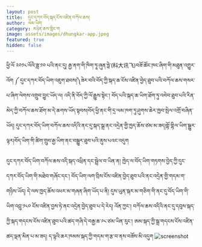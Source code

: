 ```yaml
---
layout: post
title:  དུང་དཀར་བོད་སྐད་ངོས་འཛིན་བཀོལ་ཆས།
author: ལམ་ཡིག
category: མཉེན་ཆས་གླིང་ག
image: assets/images/dhungkar-app.jpeg
featured: true
hidden: false
---
```

ཕྱི་ལོ ༢༠༡༨་ལོའི་ཟླ་༡༠ པའི་ནང་དུ། རྒྱ་ནག་གི་ཁིག་ཏཱ་ཞུན་ཧྥེ་(科大讯飞)བཟོ་ཚོང་ཁང་ཞིག་གི་མཐུན་འགྱུར་འོག ༼ དུང་དཀར་བོད་ཡིག་འཇུག་ཐབས།༽ཟེར་བའི་བོད་ཀྱི་སྐད་ཆ་ངོས་འཛིན་བྱེད་ཐུབ་པའི་བཀོལ་ཆས་གསར་པ་ཞིག་ལེགས་འགྲུབ་བྱུང་ཡོད་ལ། འདི་ནི་བོད་ཀྱི་ལོ་རྒྱུས་སྟེང་། བོད་པའི་སྐད་ཆ་ཡིག་ཐོག་ཏུ་འབེབ་ཐུབ་པའི་རིན་མེད་ཀྱི་བཀོལ་ཆས་ཐོག་མ་དེ་ཆགས་ཡོད་སྟབས།བོད་ཕྱི་ནང་གི་དྲ་ལམ་ཁག་ཏུ་ཤུགས་ཆེར་ཁྱབ་སྤེལ་འགྲོ་བཞིན་ཡོད། དུང་དཀར་བོད་ཡིག་བཀོལ་ཆས་འདིའི་ནང་དུ་སྐད་སྒྲ་ནང་འདྲེན་གྱི་ཁྱད་ཆོས་ཙམ་མ་ཟད།གྷོ་གྷིལ་ཡིག་སྒྱུར་ལྟར།བོད་ཡིག་གི་ཚིག་གྲུབ་རྒྱ་ཡིག་ནང་བསྒྱུར་ཐུབ་པའི་ནུས་པའང་འདུག

དུང་དཀར་བོད་ཡིག་བཀོལ་ཆས་འདི་སྐད་འཕྲིན་དང་སྦྲེལ་བ་ཡིན་ན། ཁྱེད་ལ་བོད་ཡིག་གཏགས་བྱེད་ཀྱི་དུང་དཀར་བོད་ཡིག་གི་མཐེབ་གཞོང་དང་། བོད་ཡིག་ལག་བྲིས་ངོས་འཛིན་བྱེད་ཐུབ་པའི་ནང་འདྲེན་གྱི་གདམ་ག་གཉིས་ཡོད། དེ་ལས་ཁྱད་ཆོས་འཕར་མ་གཞན་ཞིག་ཡོད་པ་ནི། དུས་ཡུན་སྐར་མ་གཅིག་གི་ནང་དུ་བོད་ཡིག་གི་ཡིག་འབྲུ་༡༨༠ ངོས་འཛིན་བྱས་ཏེ་ནང་འདྲེན་བྱེད་ཐུབ་པ་དེ་རེད། འོན་ཀྱང་། བཀོལ་ཆས་འདིའི་ནང་དུ་དབུས་སྐད་ཀྱི་སྐད་གདངས་ངོས་འཛིན་ཐུབ་པའི་ཚད་གཞི་དེ་བརྒྱ་ཆ་༩༨་ཙམ་ཡིན་རུང་། ཨམ་སྐད་ཀྱི་སྒྲ་གདངས་ངོས་འཛིན་ཚད་ལྡན་མིན་པ་མ་ཟད། ད་ལྟའི་ཆར་ཁམས་སྐད་ཀྱི་གདམ་ག་རྩ་བ་ནས་བཟོས་མི་འདུག
![screenshot](http://lamyig.com/wp-content/uploads/2018/11/Untitled-1-768x641.jpg)


